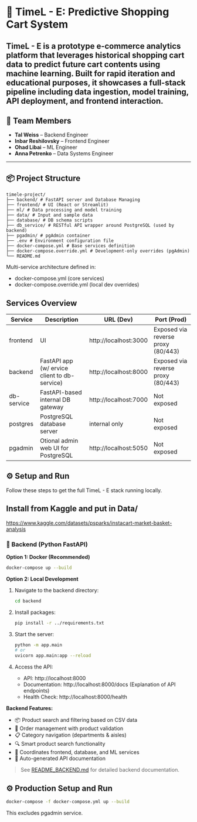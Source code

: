 # 🛒 TimeL - E: Predictive Shopping Cart System

**TimeL - E** is a prototype e-commerce analytics platform that leverages historical shopping cart data to predict future cart contents using machine learning. Built for rapid iteration and educational purposes, it showcases a full-stack pipeline including data ingestion, model training, API deployment, and frontend interaction.
---

## 👥 Team Members

- **Tal Weiss** – Backend Engineer  
- **Inbar Reshilovsky** – Frontend Engineer  
- **Ohad Libai** – ML Engineer  
- **Anna Petrenko** – Data Systems Engineer  

---

## 📦 Project Structure
```
timele-project/
├── backend/ # FastAPI server and Database Managing
├── frontend/ # UI (React or Streamlit)
├── ml/ # Data processing and model training
├── data/ # Input and sample data
├── database/ # DB schema scripts
├── db_service/ # RESTful API wrapper around PostgreSQL (used by backend)
├── pgadmin/ # pgAdmin container
├── .env # Environment configuration file
├── docker-compose.yml # Base services definition
├── docker-compose.override.yml # Development-only overrides (pgAdmin)
└── README.md
```

Multi-service architecture defined in:
* docker-compose.yml (core services)
* docker-compose.override.yml (local dev overrides)

## Services Overview

| Service    | Description                                  | URL (Dev)             | Port (Prod)                        |
|------------|----------------------------------------------|-----------------------|------------------------------------|
| frontend   | UI                                           | http://localhost:3000 | Exposed via reverse proxy (80/443) |
| backend    | FastAPI app (w/ ervice client to db-service) | http://localhost:8000 | Exposed via reverse proxy (80/443) |
| db-service | FastAPI-based internal DB gateway            | http://localhost:7000 | Not exposed                        |
| postgres   | PostgreSQL database server                   | internal only         | Not exposed                        |
| pgadmin    | Otional admin web UI for PostgreSQL          | http://localhost:5050 | Not exposed                        |

## ⚙️ Setup and Run

Follow these steps to get the full TimeL - E stack running locally.

## Install from Kaggle and put in Data/
https://www.kaggle.com/datasets/psparks/instacart-market-basket-analysis

### 🔧 Backend (Python FastAPI)

**Option 1: Docker (Recommended)**
```bash
docker-compose up --build
```

**Option 2: Local Development**
1. Navigate to the backend directory:
   ```bash
   cd backend
   ```

2. Install packages:
   ```bash
   pip install -r ../requirements.txt
   ```

3. Start the server:
   ```bash
   python -m app.main
   # or
   uvicorn app.main:app --reload
   ```

4. Access the API:
   - API: http://localhost:8000
   - Documentation: http://localhost:8000/docs (Explanation of API endpoints)
   - Health Check: http://localhost:8000/health

**Backend Features:**
- 📦 Product search and filtering based on CSV data
- 🛒 Order management with product validation
- 📋 Category navigation (departments & aisles)
- 🔍 Smart product search functionality
- 🔗 Coordinates frontend, database, and ML services
- 📖 Auto-generated API documentation

> See [README_BACKEND.md](README_BACKEND.md) for detailed backend documentation.


## ⚙️ Production Setup and Run

```bash
docker-compose -f docker-compose.yml up --build
```

This excludes pgadmin service.